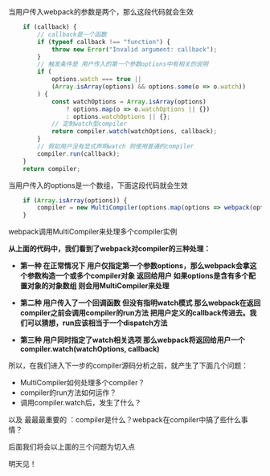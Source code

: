 当用户传入webpack的参数是两个，那么这段代码就会生效

```js
	if (callback) {
        // callback是一个函数
		if (typeof callback !== "function") {
			throw new Error("Invalid argument: callback");
		}
        // 触发条件是 用户传入的第一个参数options中有相关的说明
		if (
			options.watch === true ||
			(Array.isArray(options) && options.some(o => o.watch))
		) {
			const watchOptions = Array.isArray(options)
				? options.map(o => o.watchOptions || {})
				: options.watchOptions || {};
            // 定制watch型compiler
			return compiler.watch(watchOptions, callback);
		}
        // 假如用户没有显式声明watch 则使用普通的compiler
		compiler.run(callback);
	}
	return compiler;
```

当用户传入的options是一个数组，下面这段代码就会生效

```js
	if (Array.isArray(options)) {
		compiler = new MultiCompiler(options.map(options => webpack(options)));
	}
```

webpack调用MultiCompiler来处理多个compiler实例



**从上面的代码中，我们看到了webpack对compiler的三种处理：**

* **第一种 在正常情况下 用户仅指定第一个参数options，那么webpack会拿这个参数构造一个或多个compiler对象 返回给用户 如果options是含有多个配置对象的对象数组  则会用MultiCompiler来处理**

* **第二种 用户传入了一个回调函数 但没有指明watch模式 那么webpack在返回compiler之前会调用compiler的run方法 把用户定义的callback传进去。我们可以猜想，run应该相当于一个dispatch方法**
* **第三种 用户同时指定了watch相关选项 那么webpack将返回给用户一个compiler.watch(watchOptions, callback)**

所以，在我们进入下一步的compiler源码分析之前，就产生了下面几个问题：

* MultiCompiler如何处理多个compiler？
* compiler的run方法如何运作？
* 调用compiler.watch后，发生了什么？

以及 最最最重要的 ：compiler是什么？webpack在compiler中搞了些什么事情？

后面我们将会以上面的三个问题为切入点

明天见！